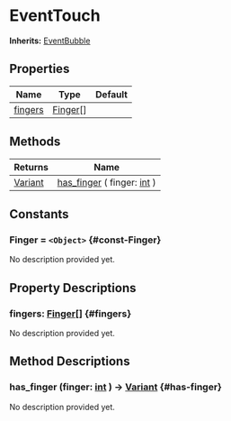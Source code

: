 # EventTouch
**Inherits:** [EventBubble](/reference/EventBubble.html)
    


## Properties

| Name                | Type                                                  | Default |
| ------------------- | ----------------------------------------------------- | ------- |
| [fingers](#fingers) | [Finger](/reference/lib--utils--touch--finger.html)[] |         |

## Methods

| Returns                                                                   | Name                                                                                                    |
| ------------------------------------------------------------------------- | ------------------------------------------------------------------------------------------------------- |
| [Variant](https://docs.godotengine.org/de/4.x/classes/class_variant.html) | [has_finger](#has-finger) ( finger: [int](https://docs.godotengine.org/de/4.x/classes/class_int.html) ) |



## Constants


### Finger = `<Object>` {#const-Finger}

No description provided yet.
                

## Property Descriptions

### fingers: [Finger](/reference/lib--utils--touch--finger.html)[] {#fingers}

No description provided yet.

## Method Descriptions

### has_finger (finger: [int](https://docs.godotengine.org/de/4.x/classes/class_int.html)  ) -> [Variant](https://docs.godotengine.org/de/4.x/classes/class_variant.html) {#has-finger}

No description provided yet.
